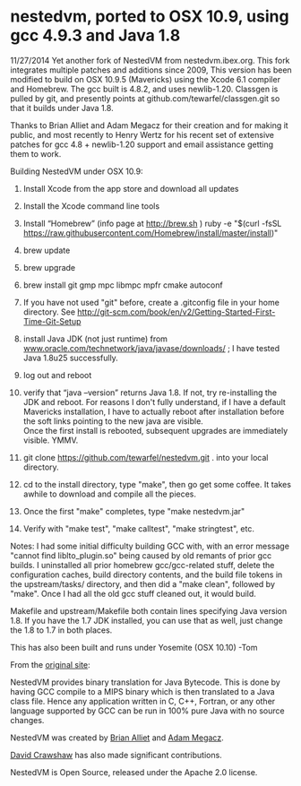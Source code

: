 nestedvm, ported to OSX 10.9, using gcc 4.9.3 and Java 1.8
========

11/27/2014
Yet another fork of NestedVM from nestedvm.ibex.org.  This fork integrates multiple patches and additions since 2009,
This version has been modified to build on OSX 10.9.5 (Mavericks) using the Xcode 6.1 compiler and Homebrew.
The gcc built is 4.8.2, and uses newlib-1.20.  Classgen is pulled by git, and presently points at github.com/tewarfel/classgen.git
so that it builds under Java 1.8.

Thanks to Brian Alliet and Adam Megacz for their creation and for making it public, and most recently to Henry Wertz for his 
recent set of extensive patches for gcc 4.8 + newlib-1.20 support and email assistance getting them to work.


Building NestedVM under OSX 10.9:

1) Install Xcode from the app store and download all updates 

2) Install the Xcode command line tools

3) Install “Homebrew” (info page at http://brew.sh )
      ruby -e "$(curl -fsSL https://raw.githubusercontent.com/Homebrew/install/master/install)"

4) brew update

5) brew upgrade

6) brew install git gmp mpc libmpc mpfr cmake autoconf

7) If you have not used "git" before, create a .gitconfig file in your home directory.  See 
  http://git-scm.com/book/en/v2/Getting-Started-First-Time-Git-Setup

8) install Java JDK (not just runtime) from www.oracle.com/technetwork/java/javase/downloads/ ; I have tested Java 1.8u25 successfully.

9) log out and reboot

10) verify that “java –version” returns Java 1.8.
If not, try re-installing the JDK and reboot.  For reasons I don't fully understand, if I have a  default Mavericks installation,
I have to actually reboot after installation before the soft links pointing to the new java are visible.  
Once the first install is rebooted, subsequent upgrades are immediately visible. YMMV.

11) git clone  https://github.com/tewarfel/nestedvm.git .    into your local directory.

12) cd to the install directory, type "make", then go get some coffee.  It takes awhile to download and compile all the pieces.

13)  Once the first "make" completes, type "make nestedvm.jar"

14) Verify with "make test", "make calltest", "make stringtest", etc. 


Notes: 
I had some initial difficulty building GCC with, with an error message "cannot find liblto_plugin.so" 
being caused by old remants of prior gcc builds.  I uninstalled all prior homebrew gcc/gcc-related stuff, delete the configuration caches,
build directory contents, and the build file tokens in the upstream/tasks/ directory, and then did a "make clean", followed by "make".
Once I had all the old gcc stuff cleaned out, it would build.  

Makefile and upstream/Makefile both contain lines specifying Java version 1.8.  If you have the 1.7 JDK installed, 
you can use that as well, just change the 1.8 to 1.7 in both places.

This has also been built and runs under Yosemite (OSX 10.10)
 -Tom


From the [original site](http://nestedvm.ibex.org/):

NestedVM provides binary translation for Java Bytecode. This is done by having GCC compile to a MIPS binary which is then translated to a Java class file. Hence any application written in C, C++, Fortran, or any other language supported by GCC can be run in 100% pure Java with no source changes.

NestedVM was created by [Brian Alliet](http://www.brianweb.net/) and [Adam Megacz](http://www.megacz.com/).

[David Crawshaw](http://www.zentus.com/) has also made significant contributions.

NestedVM is Open Source, released under the Apache 2.0 license. 

